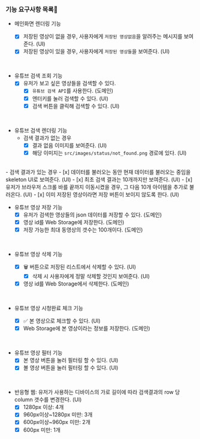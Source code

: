 ### 기능 요구사항 목록🎯

- 메인화면 렌더링 기능

  - [x] 저장된 영상이 없을 경우, 사용자에게 `저장된 영상없음`을 알려주는 메시지를 보여준다. (UI)
  - [x] 저장된 영상이 있을 경우, 사용자에게 `저장된 영상들`을 보여준다. (UI)

<br>

- 유튜브 검색 조회 기능
  - [x] 유저가 보고 싶은 영상들을 검색할 수 있다.
    - [x] `유튜브 검색 API`를 사용한다. (도메인)
    - [x] 엔터키를 눌러 검색할 수 있다. (UI)
    - [x] 검색 버튼을 클릭해 검색할 수 있다. (UI)

<br>
  
- 유튜브 검색 렌더링 기능  
  - 검색 결과가 없는 경우
    - [x] 결과 없음 이미지를 보여준다. (UI)
    - [x] 해당 이미지는 `src/images/status/not_found.png` 경로에 있다. (UI)
<br>
  - 검색 결과가 있는 경우
    - [x] 데이터를 불러오는 동안 현재 데이터를 불러오는 중임을 skeleton UI로 보여준다. (UI)
    - [x] 최초 검색 결과는 10개까지만 보여준다. (UI)
    - [x] 유저가 브라우저 스크롤 바를 끝까지 이동시켰을 경우, 그 다음 10개 아이템을 추가로 불러온다. (UI)
    - [x] 이미 저장된 영상이라면 저장 버튼이 보이지 않도록 한다. (UI)

<br>

- 유튜브 영상 저장 기능
  - [x] 유저가 검색한 영상들의 json 데이터를 저장할 수 있다. (도메인)
  - [x] 영상 id를 Web Storage에 저장한다. (도메인)
  - [x] 저장 가능한 최대 동영상의 갯수는 100개이다. (도메인)

<br>

- 유튜브 영상 삭제 기능

  - [x] 🗑️ 버튼으로 저장된 리스트에서 삭제할 수 있다. (UI)
    - [x] 삭제 시 사용자에게 정말 삭제할 것인지 보여준다. (UI)
  - [x] 영상 id를 Web Storage에서 삭제한다. (도메인)

<br>

- 유튜브 영상 시청완료 체크 기능

  - [x] ✅ 본 영상으로 체크할 수 있다. (UI)
  - [x] Web Storage에 본 영상이라는 정보를 저장한다. (도메인)

<br>

- 유튜브 영상 필터 기능
  - [x] 본 영상 버튼을 눌러 필터링 할 수 있다. (UI)
  - [x] 볼 영상 버튼을 눌러 필터링 할 수 있다. (UI)

<br>

- 반응형 웹: 유저가 사용하는 디바이스의 가로 길이에 따라 검색결과의 row 당 column 갯수를 변경한다. (UI)
  - [x] 1280px 이상: 4개
  - [x] 960px이상~1280px 미만: 3개
  - [x] 600px이상~960px 미만: 2개
  - [x] 600px 미만: 1개
